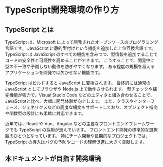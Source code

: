 # TypeScript開発環境の作り方

## TypeScript とは

TypeScript は、Microsoft によって開発されたオープンソースのプログラミング言語です。
JavaScript に静的型付けという機能を追加した上位互換言語です。
TypeScript は JavaScript のすべての機能を含みつつ、型情報を追加することでコードの安全性と可読性を高めることができます。
こうすることで、開発中に型の不一致や予期しない動作を防ぎやすくなります。
ある程度の規模を超えるアプリケーションを開発では欠かせない機能です。

TypeScript はビルドすると JavaScript に変換されます。
最終的には通常の JavaScript としてブラウザや Node.js 上で動作させられます。
型チェックや補完機能が強力で、Visual Studio Code などのエディタと組み合わせることで、JavaScriptと比べ、大幅に開発体験が向上します。
また、クラスやインターフェース、ジェネリクスなどの高度な構文もサポートしており、オブジェクト指向や関数型の設計にも柔軟に対応できます。

近年では、React や Vue、Angular などの主要なフロントエンドフレームワークでも TypeScript の採用が進んでいます。
フロントエンド開発の標準的な選択肢のひとつとなっています。
特にチーム開発や長期的なプロジェクトでは、TypeScript の導入はバグの予防やコードの理解促進に大きく貢献します。

## 本ドキュメントが目指す開発環境

<!-- TODO Webアプリケーションを作りますという感じで記事を書く -->
<!-- TODO IIFE 形式で出力する -->
